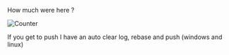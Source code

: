 How much were here ?

![Counter](https://count.getloli.com/get/@:guigui0246_recipe_calculator)

If you get to push I have an auto clear log, rebase and push (windows and linux)
